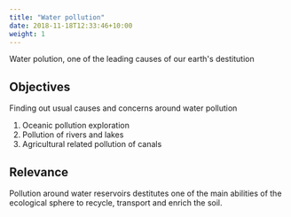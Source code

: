 ```yaml
---
title: "Water pollution"
date: 2018-11-18T12:33:46+10:00
weight: 1
---
```


Water polution, one of the leading causes of our earth's destitution

## Objectives

Finding out usual causes and concerns around water pollution

1. Oceanic pollution exploration
2. Pollution of rivers and lakes
3. Agricultural related pollution of canals

## Relevance

Pollution around water reservoirs destitutes one of the main abilities of the ecological sphere to recycle, transport and enrich the soil.
